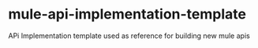 # mule-api-implementation-template
APi Implementation template used as reference for building new mule apis

